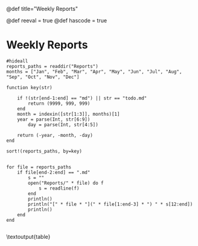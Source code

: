 @def title="Weekly Reports"

@def reeval = true
@def hascode = true
# Weekly Reports


```julia:table
#hideall
reports_paths = readdir("Reports")
months = ["Jan", "Feb", "Mar", "Apr", "May", "Jun", "Jul", "Aug", "Sep", "Oct", "Nov", "Dec"]

function key(str)
	
	if !(str[end-1:end] == "md") || str == "todo.md"
		return (9999, 999, 999)
	end	
	month = indexin([str[1:3]], months)[1]
	year = parse(Int, str[6:9])
        day = parse(Int, str[4:5])

	return (-year, -month, -day)
end

sort!(reports_paths, by=key)


for file = reports_paths
	if file[end-2:end] == ".md"
		s = ""
		open("Reports/" * file) do f
			s = readline(f)
		end
		println()
		println("[" * file * "](" * file[1:end-3] * ") " * s[12:end])
		println()
	end
end
	
```

\textoutput{table}
